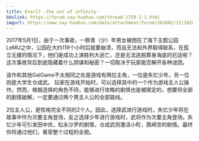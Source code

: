 ```yaml
---
title: Ever17 -the out of infinity-
bbslink: https://forum.say-huahuo.com/thread-1759-1-1.html
imgurl: https://www.say-huahuo.com/data/attachment/forum/201601/12/182018zp1101etj08yof32.jpg
---
```


2017年5月1日，由于一次事故，一群青（少）年男女被困在了海下主题公园LeMU之中，公园在大约119个小时后就要崩溃，而且无法和外界取得联系，在孤立无援的情况下，他们是成功上演胜利大逃亡，还是无法逃脱葬身海底的厄运呢？这次事故背后到底隐藏着什么阴谋和秘密？一切取决于玩家能否解开各种谜团。

该作和其他GalGame不太相同之处是游戏有两位主角，一位是失忆少年，另一位则是大学生仓成武。
玩家在游戏开始时，可以选择其中的一个作为游戏主人公操作。然而，根据选择的角色不同，能够进行攻略的剧情也是被限定的，想要将全部的剧情破解，一定要通过两个男主人公的全部路线。

2位主人公，是性格完全不同的2个人。因此，选择武进行游戏时，失忆少年将在故事中作为次要主角登场，反之选择少年进行游戏时，武将作为次要主角登场。失忆少年可引发田中优，松永沙罗的剧情，仓成武则激活小町，茜崎空的剧情。最终你将通过他们，看穿整个过程的全貌。<!--more-->
